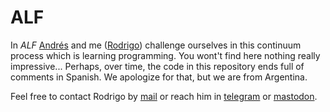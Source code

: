 # ALF

In *ALF* [Andrés](https://github.com/AndresLopezFeijoo) and me ([Rodrigo](https://github.com/rvalla)) challenge
ourselves in this continuum process which is learning programming. You wont't find here nothing really impressive...
Perhaps, over time, the code in this repository ends full of comments in Spanish. We apologize for that, but we
are from Argentina.  

Feel free to contact Rodrigo by [mail](mailto:rodrigovalla@protonmail.ch) or reach him in
[telegram](https://t.me/rvalla) or [mastodon](https://fosstodon.org/@rvalla).

